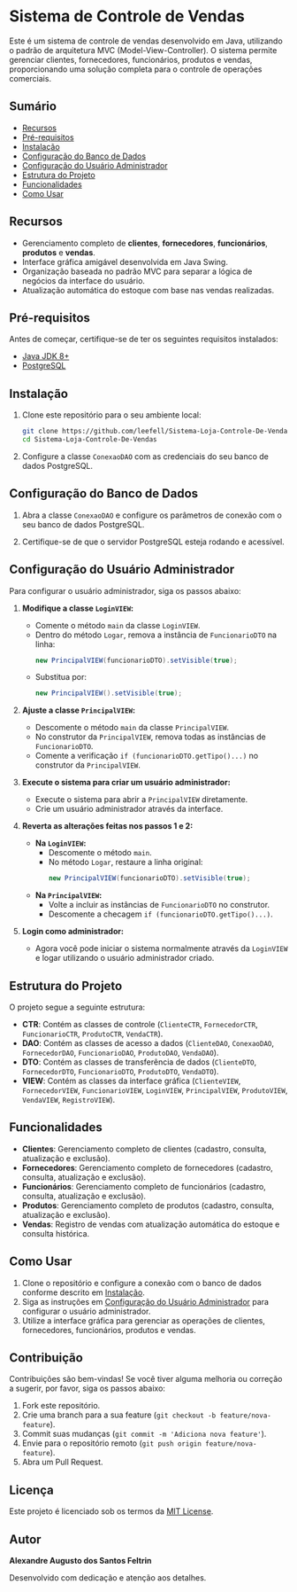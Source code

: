 # Sistema de Controle de Vendas

Este é um sistema de controle de vendas desenvolvido em Java, utilizando o padrão de arquitetura MVC (Model-View-Controller). O sistema permite gerenciar clientes, fornecedores, funcionários, produtos e vendas, proporcionando uma solução completa para o controle de operações comerciais.

## Sumário

- [Recursos](#recursos)
- [Pré-requisitos](#pré-requisitos)
- [Instalação](#instalação)
- [Configuração do Banco de Dados](#configuração-do-banco-de-dados)
- [Configuração do Usuário Administrador](#configuração-do-usuário-administrador)
- [Estrutura do Projeto](#estrutura-do-projeto)
- [Funcionalidades](#funcionalidades)
- [Como Usar](#como-usar)

## Recursos

- Gerenciamento completo de **clientes**, **fornecedores**, **funcionários**, **produtos** e **vendas**.
- Interface gráfica amigável desenvolvida em Java Swing.
- Organização baseada no padrão MVC para separar a lógica de negócios da interface do usuário.
- Atualização automática do estoque com base nas vendas realizadas.

## Pré-requisitos

Antes de começar, certifique-se de ter os seguintes requisitos instalados:

- [Java JDK 8+](https://www.oracle.com/java/technologies/javase-jdk8-downloads.html)
- [PostgreSQL](https://www.postgresql.org/download/)

## Instalação

1. Clone este repositório para o seu ambiente local:

    ```bash
    git clone https://github.com/leefell/Sistema-Loja-Controle-De-Vendas.git
    cd Sistema-Loja-Controle-De-Vendas
    ```

2. Configure a classe `ConexaoDAO` com as credenciais do seu banco de dados PostgreSQL.

## Configuração do Banco de Dados

1. Abra a classe `ConexaoDAO` e configure os parâmetros de conexão com o seu banco de dados PostgreSQL.

2. Certifique-se de que o servidor PostgreSQL esteja rodando e acessível.

## Configuração do Usuário Administrador

Para configurar o usuário administrador, siga os passos abaixo:

1. **Modifique a classe `LoginVIEW`:**
   - Comente o método `main` da classe `LoginVIEW`.
   - Dentro do método `Logar`, remova a instância de `FuncionarioDTO` na linha:
     ```java
     new PrincipalVIEW(funcionarioDTO).setVisible(true);
     ```
   - Substitua por:
     ```java
     new PrincipalVIEW().setVisible(true);
     ```

2. **Ajuste a classe `PrincipalVIEW`:**
   - Descomente o método `main` da classe `PrincipalVIEW`.
   - No construtor da `PrincipalVIEW`, remova todas as instâncias de `FuncionarioDTO`.
   - Comente a verificação `if (funcionarioDTO.getTipo()...)` no construtor da `PrincipalVIEW`.

3. **Execute o sistema para criar um usuário administrador:**
   - Execute o sistema para abrir a `PrincipalVIEW` diretamente.
   - Crie um usuário administrador através da interface.

4. **Reverta as alterações feitas nos passos 1 e 2:**
   - **Na `LoginVIEW`:** 
     - Descomente o método `main`.
     - No método `Logar`, restaure a linha original:
       ```java
       new PrincipalVIEW(funcionarioDTO).setVisible(true);
       ```
   - **Na `PrincipalVIEW`:**
     - Volte a incluir as instâncias de `FuncionarioDTO` no construtor.
     - Descomente a checagem `if (funcionarioDTO.getTipo()...)`.

5. **Login como administrador:**
   - Agora você pode iniciar o sistema normalmente através da `LoginVIEW` e logar utilizando o usuário administrador criado.

## Estrutura do Projeto

O projeto segue a seguinte estrutura:

- **CTR**: Contém as classes de controle (`ClienteCTR`, `FornecedorCTR`, `FuncionarioCTR`, `ProdutoCTR`, `VendaCTR`).
- **DAO**: Contém as classes de acesso a dados (`ClienteDAO`, `ConexaoDAO`, `FornecedorDAO`, `FuncionarioDAO`, `ProdutoDAO`, `VendaDAO`).
- **DTO**: Contém as classes de transferência de dados (`ClienteDTO`, `FornecedorDTO`, `FuncionarioDTO`, `ProdutoDTO`, `VendaDTO`).
- **VIEW**: Contém as classes da interface gráfica (`ClienteVIEW`, `FornecedorVIEW`, `FuncionarioVIEW`, `LoginVIEW`, `PrincipalVIEW`, `ProdutoVIEW`, `VendaVIEW`, `RegistroVIEW`).

## Funcionalidades

- **Clientes**: Gerenciamento completo de clientes (cadastro, consulta, atualização e exclusão).
- **Fornecedores**: Gerenciamento completo de fornecedores (cadastro, consulta, atualização e exclusão).
- **Funcionários**: Gerenciamento completo de funcionários (cadastro, consulta, atualização e exclusão).
- **Produtos**: Gerenciamento completo de produtos (cadastro, consulta, atualização e exclusão).
- **Vendas**: Registro de vendas com atualização automática do estoque e consulta histórica.

## Como Usar

1. Clone o repositório e configure a conexão com o banco de dados conforme descrito em [Instalação](#instalação).
2. Siga as instruções em [Configuração do Usuário Administrador](#configuração-do-usuário-administrador) para configurar o usuário administrador.
3. Utilize a interface gráfica para gerenciar as operações de clientes, fornecedores, funcionários, produtos e vendas.

## Contribuição

Contribuições são bem-vindas! Se você tiver alguma melhoria ou correção a sugerir, por favor, siga os passos abaixo:

1. Fork este repositório.
2. Crie uma branch para a sua feature (`git checkout -b feature/nova-feature`).
3. Commit suas mudanças (`git commit -m 'Adiciona nova feature'`).
4. Envie para o repositório remoto (`git push origin feature/nova-feature`).
5. Abra um Pull Request.

## Licença

Este projeto é licenciado sob os termos da [MIT License](LICENSE).

## Autor

**Alexandre Augusto dos Santos Feltrin**

Desenvolvido com dedicação e atenção aos detalhes.
